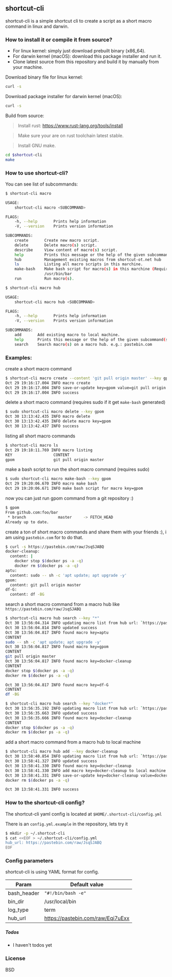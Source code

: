 ## shortcut-cli

shortcut-cli is a simple shortcut cli to create a script as a short macro command in linux and darwin.

### How to install it or compile it from source?

  - For linux kernel: simply just download prebuilt binary (x86_64).
  - For darwin kernel (macOS): download this package installer and run it.
  - Clone latest source from this repository and build it by manually from your machine.

Download binary file for linux kernel:
```sh
curl -s
```

Download package installer for darwin kernel (macOS):
```sh
curl -s
```

Build from source:

> Install rust: https://www.rust-lang.org/tools/install

> Make sure your are on rust toolchain latest stable.

> Install GNU make.

```sh
cd $shortcut-cli
make
```

### How to use shortcut-cli?
You can see list of subcommands:
```sh
$ shortcut-cli macro

USAGE:
    shortcut-cli macro <SUBCOMMAND>

FLAGS:
    -h, --help       Prints help information
    -V, --version    Prints version information

SUBCOMMANDS:
    create       Create new macro script.
    delete       Delete macro(s) script.
    describe     View content of macro(s) script.
    help         Prints this message or the help of the given subcommand(s)
    hub          Management existing macros from shortcut-ot.net hub
    ls           Listing all macro scripts in this marchine.
    make-bash    Make bash script for macro(s) in this marchine (Require sudo privileges) e.g.: /usr/bin/foo ;
                 /usr/bin/bar
    run          Run macro(s).
```

```sh
$ shortcut-cli macro hub

USAGE:
    shortcut-cli macro hub <SUBCOMMAND>

FLAGS:
    -h, --help       Prints help information
    -V, --version    Prints version information

SUBCOMMANDS:
    add       Add existing macro to local machine.
    help      Prints this message or the help of the given subcommand(s)
    search    Search macro(s) on a macro hub. e.g.: pastebin.com
```

### Examples:

create a short macro command
```sh
$ shortcut-cli macro create --content 'git pull origin master' --key gpom
Oct 29 19:16:17.004 INFO macro create
Oct 29 19:16:17.004 INFO save-or-update key=gpom value=git pull origin master
Oct 29 19:16:17.004 INFO success
```

delete a short macro command (requires sudo if it get `make-bash` generated)
```sh
$ sudo shortcut-cli macro delete --key gpom
Oct 30 13:13:42.435 INFO macro delete
Oct 30 13:13:42.435 INFO delete macro key=gpom
Oct 30 13:13:42.437 INFO success
```

listing all short macro commands
```sh
$ shortcut-cli macro ls
Oct 29 19:18:11.769 INFO macro listing
KEY                  CONTENT
gpom                 git pull origin master
```

make a bash script to run the short macro command (requires sudo)
```sh
$ sudo shortcut-cli macro make-bash --key gpom
Oct 29 19:20:06.670 INFO macro make bash
Oct 29 19:20:06.671 INFO make bash script for macro key=gpom
```

now you can just run gpom command from a git repository :)
```bash
$ gpom
From github.com:foo/bar
 * branch              master     -> FETCH_HEAD
Already up to date.
```

create a ton of short macro commands and share them with your friends :), i am using `pastebin.com` for to do that.

```sh
$ curl -s https://pastebin.com/raw/JsqSJABQ
docker-cleanup:
  content: |
    docker stop $(docker ps -a -q)
    docker rm $(docker ps -a -q)
aptu:
  content: sudo -- sh -c 'apt update; apt upgrade -y'
gpom:
  content: git pull origin master
df-G:
  content: df -BG
```

search a short macro command from a macro hub like `https://pastebin.com/raw/JsqSJABQ`
```sh
$ shortcut-cli macro hub search --key "*"
Oct 30 13:56:04.314 INFO updating macro list from hub url: `https://pastebin.com/raw/JsqSJABQ/Eqi7uExx`
Oct 30 13:56:04.814 INFO updated success
Oct 30 13:56:04.817 INFO found macro key=aptu
CONTENT
sudo -- sh -c 'apt update; apt upgrade -y'
Oct 30 13:56:04.817 INFO found macro key=gpom
CONTENT
git pull origin master
Oct 30 13:56:04.817 INFO found macro key=docker-cleanup
CONTENT
docker stop $(docker ps -a -q)
docker rm $(docker ps -a -q)

Oct 30 13:56:04.817 INFO found macro key=df-G
CONTENT
df -BG
```
```sh
$ shortcut-cli macro hub search --key "docker*"
Oct 30 13:56:35.192 INFO updating macro list from hub url: `https://pastebin.com/raw/JsqSJABQ/Eqi7uExx`
Oct 30 13:56:35.663 INFO updated success
Oct 30 13:56:35.666 INFO found macro key=docker-cleanup
CONTENT
docker stop $(docker ps -a -q)
docker rm $(docker ps -a -q)
```

add a short macro command from a macro hub to local machine
```sh
$ shortcut-cli macro hub add --key docker-cleanup
Oct 30 13:58:40.854 INFO updating macro list from hub url: `https://pastebin.com/raw/JsqSJABQ/Eqi7uExx`
Oct 30 13:58:41.327 INFO updated success
Oct 30 13:58:41.330 INFO found macro key=docker-cleanup
Oct 30 13:58:41.330 INFO add macro key=docker-cleanup to local machine
Oct 30 13:58:41.331 INFO save-or-update key=docker-cleanup value=docker stop $(docker ps -a -q)
docker rm $(docker ps -a -q)

Oct 30 13:58:41.331 INFO success
```

### How to the shortcut-cli config?

The shortcut-cli yaml config is located at `$HOME/.shortcut-cli/config.yml`

There is an `config.yml.example` in the repository, lets try it
```sh
$ mkdir -p ~/.shortcut-cli
$ cat <<EOF > ~/.shortcut-cli/config.yml
hub_url: https://pastebin.com/raw/JsqSJABQ
EOF
```

### Config parameters

shortcut-cli is using YAML format for config.

| Param | Default value |
| ------ | ------ |
| bash_header | `"#!/bin/bash -e"` |
| bin_dir | /usr/local/bin |
| log_type | term |
| hub_url | https://pastebin.com/raw/Eqi7uExx |

##### Todos

 - I haven't todos yet

### License
BSD

